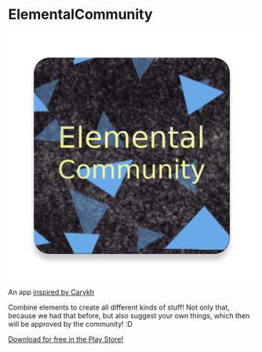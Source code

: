 # ElementalCommunity

![title](https://github.com/AntonioNoack/ElementalCommunity/blob/master/ic_launcher-web.png)

An app [inspired by Carykh](https://www.youtube.com/watch?v=J10KDPg_Im0)

Combine elements to create all different kinds of stuff!
Not only that, because we had that before, but also suggest your own things,
which then will be approved by the community! :D

[Download for free in the Play Store!](https://play.google.com/store/apps/details?id=me.antonio.noack.elementalcommunity)

